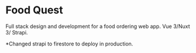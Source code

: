 # Food Quest
Full stack design and development for a food ordering web app. Vue 3/Nuxt 3/ Strapi.

*Changed strapi to firestore to deploy in production.
